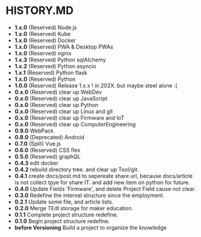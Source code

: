 # HISTORY.MD

- **1.x.0** (Reserved) Node.js
- **1.x.0** (Reserved) Kube
- **1.x.0** (Reserved) Docker
- **1.x.0** (Reserved) PWA & Desktop PWAs
- **1.x.0** (Reserved) nginx
- **1.x.3** (Reserved) Python sqlAlchemy
- **1.x.2** (Reserved) Python asyncio
- **1.x.1** (Reserved) Python flask
- **1.x.0** (Reserved) Python
- **1.0.0** (Reserved) Release 1.x.x ! in 202X. but maybe steel alone :(
- **0.x.0** (Reserved) clear up WebDev
- **0.x.0** (Reserved) clear up JavaScript
- **0.x.0** (Reserved) clear up Python
- **0.x.0** (Reserved) clear up Linux and git
- **0.x.0** (Reserved) clear up Firmware and IoT
- **0.x.0** (Reserved) clear up ComputerEngineering
- **0.9.0** WebPack
- **0.8.0** (Deprecated) Android
- **0.7.0** (Split) Vue.js
- **0.6.0** (Reserved) CSS flex
- **0.5.0** (Reserved) graphQL
- **0.4.3** edit docker
- **0.4.2** rebuild directory tree. and clear up Tool/git.
- **0.4.1** create docs/post.md to sepereate share url, because docs/article is not collect tpye for share IT. and add new item on python for future.
- **0.4.0** Update Fields 'Firmware', and delete Project Field cause not clear.
- **0.3.0** Redefine the internal structure since the employment.
- **0.2.1** Update some file, and article lists.
- **0.2.0** Merge TEdI storage for maker education.
- **0.1.1** Complete project structure redefine.
- **0.1.0** Begin project structure redefine.
- **before Versioning** Build a project to organize the knowledge

